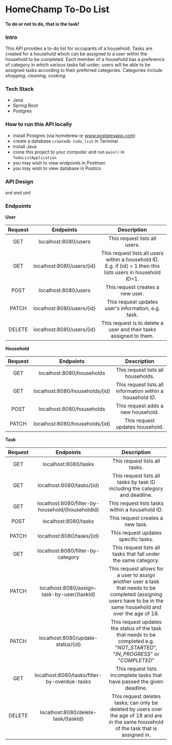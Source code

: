 # HomeChamp To-Do List
#### To do or not to do, that is the task!

### Intro

This API provides a to-do list for occupants of a household. Tasks are created for a household which can be assigned to a user within the household to be completed. Each member of a household has a preference of category in which various tasks fall under; users will be able to be assigned tasks according to their preferred categories. Categories include *shopping, cleaning, cooking*. 

### Tech Stack

- Java
- Spring Boot
- Postgres

### How to run this API locally
- install Postgres (via homebrew or www.postgresapp.com)
- create a database `createdb todo_list` in Terminal
- install Java
- clone this project to your computer and run `main()` in `TodoListApplication`
- you may wish to view endpoints in Postman
- you may wish to view database in Postico

### API Design

*erd and uml*

### Endpoints

**User**

| Request | Endpoints | Description|
| :-------: | :-------:| :-------:|
| GET | localhost:8080/users | This request lists all users. |
| GET | localhost:8080/users/{id} | This request lists all users within a household ID. E.g. if {id} = 1 then this lists users in household ID=1. |
| POST| localhost:8080/users  | This request creates a new user. |
| PATCH | localhost:8080/users/{id}| This request updates user's information, e.g. task.|
|DELETE | localhost:8080/users/{id} | This request is to delete a user and their tasks assigned to them.|

**Household**

| Request | Endpoints | Description|
| :-------: | :-------:| :-------:|
| GET | localhost:8080/households | This request lists all households. |
| GET | localhost:8080/households/{id} | This request lists all information within a household ID.|
| POST| localhost:8080/households | This request adds a new household. |
| PATCH | localhost:8080/households/{id}| This request updates household.|

**Task**

| Request | Endpoints | Description|
| :-------: | :-------:| :-------:|
| GET | localhost:8080/tasks | This request lists all tasks. |
| GET | localhost:8080/tasks/{id} | This request lists all tasks by task ID including the category and deadline.|
| GET | localhost:8080/filter-by-household/{householdId} |This request lists tasks within a household ID.|
| POST| localhost:8080/tasks | This request creates a new task. |
| PATCH | localhost:8080/tasks/{id}| This request updates specific tasks.|
| GET | localhost:8080/filter-by-category| This request lists all tasks that fall under the same category. |
| PATCH | localhost:8080/assign-task-by-user/{taskId}| This request allows for a user to assign another user a task that needs to be completed (assigning users have to be in the same household and over the age of 18.|
| PATCH | localhost:8080/update-status/{id}| This request updates the status of the task that needs to be completed e.g. "*NOT_STARTED*", "*IN_PROGRESS*" or "*COMPLETED*"|
| GET | localhost:8080/tasks/filter-by-overdue-tasks | This request lists incomplete tasks that have passed the given deadline. |
| DELETE | localhost:8080/delete-task/{taskId} | This request deletes tasks; can only be deleted by users over the age of 18 and are in the same household of the task that is assigned in. |


 